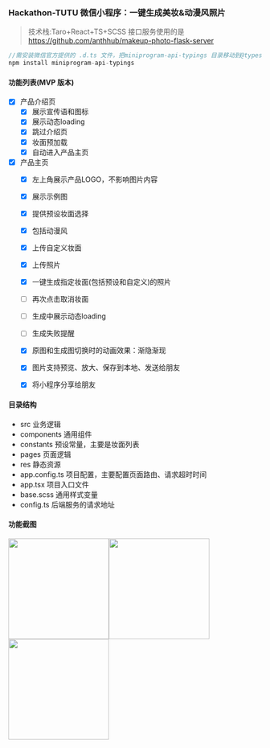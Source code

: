 ### Hackathon-TUTU 微信小程序：一键生成美妆&动漫风照片

> 技术栈:Taro+React+TS+SCSS
> 接口服务使用的是 https://github.com/anthhub/makeup-photo-flask-server

```JavaScript
//需安装微信官方提供的 .d.ts 文件，把miniprogram-api-typings 目录移动到@types下
npm install miniprogram-api-typings
```

#### 功能列表(MVP 版本)

- [x] 产品介绍页
  - [x] 展示宣传语和图标
  - [x] 展示动态loading
  - [x] 跳过介绍页
  - [x] 妆面预加载
  - [x] 自动进入产品主页
- [x] 产品主页
  - [x] 左上角展示产品LOGO，不影响图片内容
  - [x] 展示示例图
  - [x] 提供预设妆面选择
   - [x] 包括动漫风
  - [x] 上传自定义妆面
  - [x] 上传照片
  - [x] 一键生成指定妆面(包括预设和自定义)的照片
   - [ ] 再次点击取消妆面
   - [ ] 生成中展示动态loading
   - [ ] 生成失败提醒
   - [x] 原图和生成图切换时的动画效果：渐隐渐现
   - [x] 图片支持预览、放大、保存到本地、发送给朋友
   - [x] 将小程序分享给朋友


#### 目录结构
- src 业务逻辑
 - components 通用组件
 - constants 预设常量，主要是妆面列表
 - pages 页面逻辑
 - res 静态资源
 - app.config.ts 项目配置，主要配置页面路由、请求超时时间
 - app.tsx 项目入口文件
 - base.scss  通用样式变量
 - config.ts 后端服务的请求地址

#### 功能截图

<image width='200' src="https://github.com/wussss/Hackathon-TuTu/blob/master/screenshot/1.png"><image width='200' src="https://github.com/wussss/Hackathon-TuTu/blob/master/screenshot/2.png"><image width='200' src="https://github.com/wussss/Hackathon-TuTu/blob/master/screenshot/3.png">
